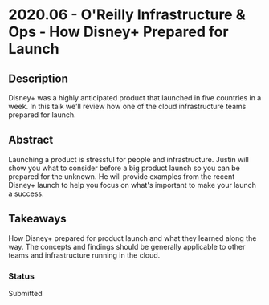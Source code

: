 # 2020.06 - O'Reilly Infrastructure & Ops - How Disney+ Prepared for Launch

## Description
Disney+ was a highly anticipated product that launched in five countries in a week. In this talk we'll review how one of the cloud infrastructure teams prepared for launch.

## Abstract
Launching a product is stressful for people and infrastructure.
Justin will show you what to consider before a big product launch so you can be prepared for the unknown.
He will provide examples from the recent Disney+ launch to help you focus on what's important to make your launch a success.

## Takeaways
How Disney+ prepared for product launch and what they learned along the way. The concepts and findings should be generally applicable to other teams and infrastructure running in the cloud.

### Status
Submitted
